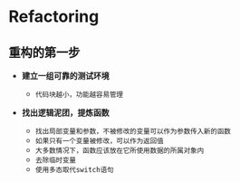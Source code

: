 # Refactoring

## 重构的第一步

- **建立一组可靠的测试环境** 
 
  - `代码块越小，功能越容易管理`

- **找出逻辑泥团，提炼函数**

  - `找出局部变量和参数，不被修改的变量可以作为参数传入新的函数`
  - `如果只有一个变量被修改，可以作为返回值`
  - `大多数情况下，函数应该放在它所使用数据的所属对象内`
  - `去除临时变量`
  - `使用多态取代switch语句`
